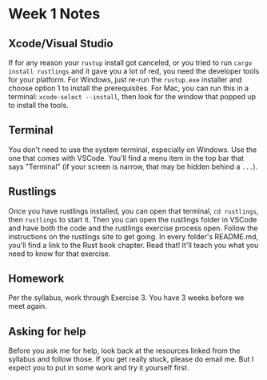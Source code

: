 # Week 1 Notes

## Xcode/Visual Studio

If for any reason your `rustup` install got canceled, or you tried to run `cargo install rustlings` and it gave you a lot of red, you need the developer tools for your platform.
For Windows, just re-run the `rustup.exe` installer and choose option 1 to install the prerequisites. For Mac, you can run this in a terminal: `xcode-select --install`, then look for
the window that popped up to install the tools. 

## Terminal

You don't need to use the system terminal, especially on Windows. Use the one that comes with VSCode. You'll find a menu item in the top bar that says "Terminal" (if your screen is narrow, that 
may be hidden behind a `...`).

## Rustlings

Once you have rustlings installed, you can open that terminal, `cd rustlings`, then `rustlings` to start it. Then you can open the rustlings folder in VSCode and have both the code and the rustlings 
exercise process open. Follow the instructions on the rustlings site to get going. In every folder's README.md, you'll find a link to the Rust book chapter. Read that! It'll teach you what you need to know
for that exercise.

## Homework

Per the syllabus, work through Exercise 3. You have 3 weeks before we meet again.

## Asking for help

Before you ask me for help, look back at the resources linked from the syllabus and follow those. If you get really stuck, please do email me. But I expect you to put in some work and try it yourself first.
